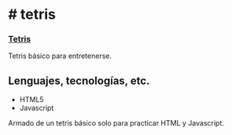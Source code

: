 # # tetris

### [Tetris](https://megagringa.github.io/tetris/index.html)

Tetris básico para entretenerse.

## Lenguajes, tecnologías, etc.

- HTML5
- Javascript

Armado de un tetris básico solo para practicar HTML y Javascript.
